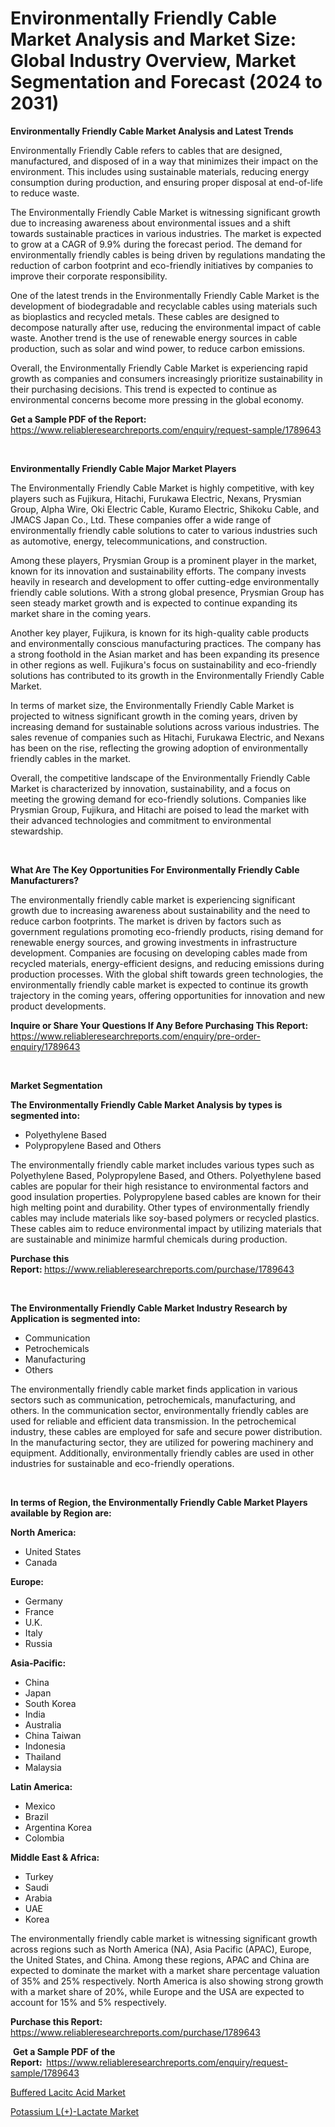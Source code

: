 <p><h1>Environmentally Friendly Cable Market Analysis and Market Size: Global Industry Overview, Market Segmentation and Forecast (2024 to 2031)</h1></p><p><strong>Environmentally Friendly Cable Market Analysis and Latest Trends</strong></p>
<p><p>Environmentally Friendly Cable refers to cables that are designed, manufactured, and disposed of in a way that minimizes their impact on the environment. This includes using sustainable materials, reducing energy consumption during production, and ensuring proper disposal at end-of-life to reduce waste.</p><p>The Environmentally Friendly Cable Market is witnessing significant growth due to increasing awareness about environmental issues and a shift towards sustainable practices in various industries. The market is expected to grow at a CAGR of 9.9% during the forecast period. The demand for environmentally friendly cables is being driven by regulations mandating the reduction of carbon footprint and eco-friendly initiatives by companies to improve their corporate responsibility.</p><p>One of the latest trends in the Environmentally Friendly Cable Market is the development of biodegradable and recyclable cables using materials such as bioplastics and recycled metals. These cables are designed to decompose naturally after use, reducing the environmental impact of cable waste. Another trend is the use of renewable energy sources in cable production, such as solar and wind power, to reduce carbon emissions.</p><p>Overall, the Environmentally Friendly Cable Market is experiencing rapid growth as companies and consumers increasingly prioritize sustainability in their purchasing decisions. This trend is expected to continue as environmental concerns become more pressing in the global economy.</p></p>
<p><strong>Get a Sample PDF of the Report:&nbsp;</strong> <a href="https://www.reliableresearchreports.com/enquiry/request-sample/1789643">https://www.reliableresearchreports.com/enquiry/request-sample/1789643</a></p>
<p>&nbsp;</p>
<p><strong>Environmentally Friendly Cable Major Market Players</strong></p>
<p><p>The Environmentally Friendly Cable Market is highly competitive, with key players such as Fujikura, Hitachi, Furukawa Electric, Nexans, Prysmian Group, Alpha Wire, Oki Electric Cable, Kuramo Electric, Shikoku Cable, and JMACS Japan Co., Ltd. These companies offer a wide range of environmentally friendly cable solutions to cater to various industries such as automotive, energy, telecommunications, and construction.</p><p>Among these players, Prysmian Group is a prominent player in the market, known for its innovation and sustainability efforts. The company invests heavily in research and development to offer cutting-edge environmentally friendly cable solutions. With a strong global presence, Prysmian Group has seen steady market growth and is expected to continue expanding its market share in the coming years.</p><p>Another key player, Fujikura, is known for its high-quality cable products and environmentally conscious manufacturing practices. The company has a strong foothold in the Asian market and has been expanding its presence in other regions as well. Fujikura's focus on sustainability and eco-friendly solutions has contributed to its growth in the Environmentally Friendly Cable Market.</p><p>In terms of market size, the Environmentally Friendly Cable Market is projected to witness significant growth in the coming years, driven by increasing demand for sustainable solutions across various industries. The sales revenue of companies such as Hitachi, Furukawa Electric, and Nexans has been on the rise, reflecting the growing adoption of environmentally friendly cables in the market.</p><p>Overall, the competitive landscape of the Environmentally Friendly Cable Market is characterized by innovation, sustainability, and a focus on meeting the growing demand for eco-friendly solutions. Companies like Prysmian Group, Fujikura, and Hitachi are poised to lead the market with their advanced technologies and commitment to environmental stewardship.</p></p>
<p>&nbsp;</p>
<p><strong>What Are The Key Opportunities For Environmentally Friendly Cable Manufacturers?</strong></p>
<p><p>The environmentally friendly cable market is experiencing significant growth due to increasing awareness about sustainability and the need to reduce carbon footprints. The market is driven by factors such as government regulations promoting eco-friendly products, rising demand for renewable energy sources, and growing investments in infrastructure development. Companies are focusing on developing cables made from recycled materials, energy-efficient designs, and reducing emissions during production processes. With the global shift towards green technologies, the environmentally friendly cable market is expected to continue its growth trajectory in the coming years, offering opportunities for innovation and new product developments.</p></p>
<p><strong>Inquire or Share Your Questions If Any Before Purchasing This Report:</strong> <a href="https://www.reliableresearchreports.com/enquiry/pre-order-enquiry/1789643">https://www.reliableresearchreports.com/enquiry/pre-order-enquiry/1789643</a></p>
<p>&nbsp;</p>
<p><strong>Market Segmentation</strong></p>
<p><strong>The Environmentally Friendly Cable Market Analysis by types is segmented into:</strong></p>
<p><ul><li>Polyethylene Based</li><li>Polypropylene Based and Others</li></ul></p>
<p><p>The environmentally friendly cable market includes various types such as Polyethylene Based, Polypropylene Based, and Others. Polyethylene based cables are popular for their high resistance to environmental factors and good insulation properties. Polypropylene based cables are known for their high melting point and durability. Other types of environmentally friendly cables may include materials like soy-based polymers or recycled plastics. These cables aim to reduce environmental impact by utilizing materials that are sustainable and minimize harmful chemicals during production.</p></p>
<p><strong>Purchase this Report:&nbsp;</strong><a href="https://www.reliableresearchreports.com/purchase/1789643">https://www.reliableresearchreports.com/purchase/1789643</a></p>
<p>&nbsp;</p>
<p><strong>The Environmentally Friendly Cable Market Industry Research by Application is segmented into:</strong></p>
<p><ul><li>Communication</li><li>Petrochemicals</li><li>Manufacturing</li><li>Others</li></ul></p>
<p><p>The environmentally friendly cable market finds application in various sectors such as communication, petrochemicals, manufacturing, and others. In the communication sector, environmentally friendly cables are used for reliable and efficient data transmission. In the petrochemical industry, these cables are employed for safe and secure power distribution. In the manufacturing sector, they are utilized for powering machinery and equipment. Additionally, environmentally friendly cables are used in other industries for sustainable and eco-friendly operations.</p></p>
<p>&nbsp;</p>
<p><strong>In terms of Region, the Environmentally Friendly Cable Market Players available by Region are:</strong></p>
<p>
    <p> <strong> North America: </strong>
        <ul>
            <li>United States</li>
            <li>Canada</li>
        </ul>
        </p> 
    <p> <strong> Europe: </strong>
        <ul>
            <li>Germany</li>
            <li>France</li>
            <li>U.K.</li>
            <li>Italy</li>
            <li>Russia</li>
        </ul>
        </p> 
    <p> <strong> Asia-Pacific: </strong>
        <ul>
            <li>China</li>
            <li>Japan</li>
            <li>South Korea</li>
            <li>India</li>
            <li>Australia</li>
            <li>China Taiwan</li>
            <li>Indonesia</li>
            <li>Thailand</li>
            <li>Malaysia</li>
        </ul>
        </p> 
    <p> <strong> Latin America: </strong>
        <ul>
            <li>Mexico</li>
            <li>Brazil</li>
            <li>Argentina Korea</li>
            <li>Colombia</li>
        </ul>
        </p> 
    <p> <strong> Middle East & Africa: </strong>
        <ul>
            <li>Turkey</li>
            <li>Saudi</li>
            <li>Arabia</li>
            <li>UAE</li>
            <li>Korea</li>
        </ul>
    </p>
    </p>
<p><p>The environmentally friendly cable market is witnessing significant growth across regions such as North America (NA), Asia Pacific (APAC), Europe, the United States, and China. Among these regions, APAC and China are expected to dominate the market with a market share percentage valuation of 35% and 25% respectively. North America is also showing strong growth with a market share of 20%, while Europe and the USA are expected to account for 15% and 5% respectively.</p></p>
<p><strong>Purchase this Report: </strong><a href="https://www.reliableresearchreports.com/purchase/1789643">https://www.reliableresearchreports.com/purchase/1789643</a></p>
<p>&nbsp;<strong>Get a Sample PDF of the Report:&nbsp;&nbsp;</strong><a href="https://www.reliableresearchreports.com/enquiry/request-sample/1789643">https://www.reliableresearchreports.com/enquiry/request-sample/1789643</a></p>
<p><strong></strong></p>
<p><p><a href="https://issuu.com/reportprime-2/docs/buffered-lacitc-acid-market-size-2030.pptx">Buffered Lacitc Acid Market</a></p><p><a href="https://issuu.com/reportprime-2/docs/potassium-l-lactate-market-size-2030.pptx">Potassium L(+)-Lactate Market</a></p></p>
